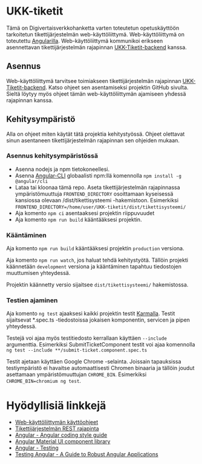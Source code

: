 # UKK-tiketit

Tämä on Digivertaisverkkohanketta varten toteutetun opetuskäyttöön tarkoitetun tikettijärjestelmän web-käyttöliittymä. Web-käyttöliittymä on toteutettu [Angularilla](https://angular.io/). Web-käyttöliittymä kommunikoi erikseen asennettavan tikettijärjestelmän rajapinnan [UKK-Tiketit-backend](https://github.com/Digivertaisverkko/UKK-tiketit-backend) kanssa.

## Asennus

Web-käyttöliittymä tarvitsee toimiakseen tikettijärjestelmän rajapinnan [UKK-Tiketit-backend](https://github.com/Digivertaisverkko/UKK-tiketit-backend). Katso ohjeet sen asentamiseksi projektin GitHub sivulta. Sieltä löytyy myös ohjeet tämän web-käyttöliittymän ajamiseen yhdessä rajapinnan kanssa.

## Kehitysympäristö

Alla on ohjeet miten käytät tätä projektia kehitystyössä. Ohjeet olettavat sinun asentaneen tikettijärjestelmän rajapinnan sen ohjeiden mukaan.

### Asennus kehitysympäristössä

- Asenna nodejs ja npm tietokoneellesi.
- Asenna [Angular-CLI](https://angular.io/cli) globaalisti npm:llä komennolla `npm install -g @angular/cli`
- Lataa tai kloonaa tämä repo. Aseta tikettijärjestelmän rajapinnassa ympäristömuuttuja `FRONTEND_DIRECTORY` osoittamaan kyseisessä kansiossa olevaan /dist/tikettisysteemi -hakemistoon. Esimerkiksi `FRONTEND_DIRECTORY=/home/user/UKK-tiketit/dist/tikettisysteemi/`
- Aja komento `npm ci` asentaaksesi projektin riippuvuudet
- Aja komento `npm run build` kääntääksesi projektin.

### Kääntäminen

Aja komento `npm run build` kääntääksesi projektin `production` versiona.

Aja komento `npm run watch`, jos haluat tehdä kehitystyötä. Tällöin projekti käännetään `development` versiona ja kääntäminen tapahtuu tiedostojen muuttumisen yhteydessä.

Projektin käännetty versio sijaitsee `dist/tikettisysteemi/` hakemistossa.

### Testien ajaminen

Aja komento `ng test` ajaaksesi kaikki projektin testit [Karmalla](https://karma-runner.github.io). Testit sijaitsevat *.spec.ts -tiedostoissa jokaisen komponentin, servicen ja pipen yhteydessä.

Testejä voi ajaa myös testitiedosto kerrallaan käyttäen `--include` argumenttia. Esimerkiksi SubmitTicketComponent testit voi ajaa komennolla `ng test --include **/submit-ticket.component.spec.ts`

Testit ajetaan käyttäen Google Chrome -selainta. Joissain tapauksissa testiympäristö ei havaitse automaattisesti Chromen binaaria ja tällöin joudut asettamaan ympäristömuuttujan `CHROME_BIN`. Esimerkiksi `CHROME_BIN=chromium ng test`.

# Hyödyllisiä linkkejä

* [Web-käyttöliittymän käyttöohjeet](https://github.com/Digivertaisverkko/UKK-tiketit/wiki)
* [Tikettijärjestelmän REST rajapinta](https://github.com/Digivertaisverkko/UKK-tiketit-backend/blob/main/docs/rajapinta/api.md)
* [Angular - Angular coding style guide](https://angular.io/guide/styleguide#overall-structural-guidelines)
* [Angular Material UI component library](https://material.angular.io/)
* [Angular - Testing](https://angular.io/guide/testing)
* [Testing Angular - A Guide to Robust Angular Applications](https://testing-angular.com/)
